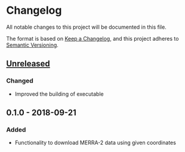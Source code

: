 # Changelog
All notable changes to this project will be documented in this file.

The format is based on [Keep a Changelog](https://keepachangelog.com/en/1.0.0/),
and this project adheres to [Semantic Versioning](https://semver.org/spec/v2.0.0.html).

## [Unreleased]
### Changed
- Improved the building of executable

## 0.1.0 - 2018-09-21
### Added
- Functionality to download MERRA-2 data using given coordinates

[Unreleased]: https://github.com/Spine-project/MetReLoad/compare/v0.1.0...HEAD
